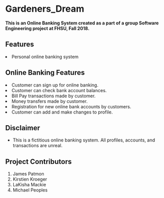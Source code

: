 # Gardeners_Dream
<b> This is an Online Banking System created as a part of a group Software Engineering project at FHSU, Fall 2018.</b>


Features
--------

<li> Personal online banking system


Online Banking Features
---------------------------

<li> Customer can sign up for online banking.
<li> Customer can check bank account balances. 
<li> Bill Pay transactions made by customer.
<li> Money transfers made by customer.
<li> Registration for new online bank accounts by customers.
<li> Customer can add and make changes to profile.


Disclaimer
----------

* This is a fictitious online banking system. All profiles, accounts, and transactions are unreal.

Project Contributors
--------------------

1. James Patmon
2. Kirstien Kroeger
3. LaKisha Mackie
4. Michael Peoples

